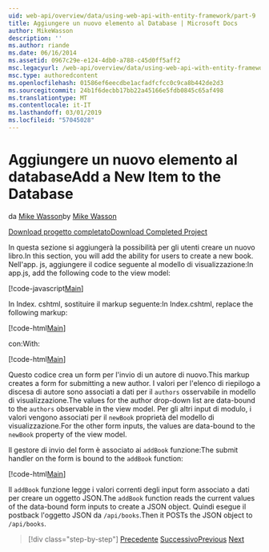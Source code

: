 ```yaml
---
uid: web-api/overview/data/using-web-api-with-entity-framework/part-9
title: Aggiungere un nuovo elemento al Database | Microsoft Docs
author: MikeWasson
description: ''
ms.author: riande
ms.date: 06/16/2014
ms.assetid: 0967c29e-e124-4db0-a788-c45d0ff5aff2
msc.legacyurl: /web-api/overview/data/using-web-api-with-entity-framework/part-9
msc.type: authoredcontent
ms.openlocfilehash: 01586ef6eecdbe1acfadfcfcc0c9ca8b442de2d3
ms.sourcegitcommit: 24b1f6decbb17bb22a45166e5fdb0845c65af498
ms.translationtype: MT
ms.contentlocale: it-IT
ms.lasthandoff: 03/01/2019
ms.locfileid: "57045028"
---
```

<a name="add-a-new-item-to-the-database"></a><span data-ttu-id="f6276-102">Aggiungere un nuovo elemento al database</span><span class="sxs-lookup"><span data-stu-id="f6276-102">Add a New Item to the Database</span></span>
====================
<span data-ttu-id="f6276-103">da [Mike Wasson](https://github.com/MikeWasson)</span><span class="sxs-lookup"><span data-stu-id="f6276-103">by [Mike Wasson](https://github.com/MikeWasson)</span></span>

[<span data-ttu-id="f6276-104">Download progetto completato</span><span class="sxs-lookup"><span data-stu-id="f6276-104">Download Completed Project</span></span>](https://github.com/MikeWasson/BookService)

<span data-ttu-id="f6276-105">In questa sezione si aggiungerà la possibilità per gli utenti creare un nuovo libro.</span><span class="sxs-lookup"><span data-stu-id="f6276-105">In this section, you will add the ability for users to create a new book.</span></span> <span data-ttu-id="f6276-106">Nell'app. js, aggiungere il codice seguente al modello di visualizzazione:</span><span class="sxs-lookup"><span data-stu-id="f6276-106">In app.js, add the following code to the view model:</span></span>

[!code-javascript[Main](part-9/samples/sample1.js)]

<span data-ttu-id="f6276-107">In Index. cshtml, sostituire il markup seguente:</span><span class="sxs-lookup"><span data-stu-id="f6276-107">In Index.cshtml, replace the following markup:</span></span>

[!code-html[Main](part-9/samples/sample2.html)]

<span data-ttu-id="f6276-108">con:</span><span class="sxs-lookup"><span data-stu-id="f6276-108">With:</span></span>

[!code-html[Main](part-9/samples/sample3.html)]

<span data-ttu-id="f6276-109">Questo codice crea un form per l'invio di un autore di nuovo.</span><span class="sxs-lookup"><span data-stu-id="f6276-109">This markup creates a form for submitting a new author.</span></span> <span data-ttu-id="f6276-110">I valori per l'elenco di riepilogo a discesa di autore sono associati a dati per il `authors` osservabile in modello di visualizzazione.</span><span class="sxs-lookup"><span data-stu-id="f6276-110">The values for the author drop-down list are data-bound to the `authors` observable in the view model.</span></span> <span data-ttu-id="f6276-111">Per gli altri input di modulo, i valori vengono associati per il `newBook` proprietà del modello di visualizzazione.</span><span class="sxs-lookup"><span data-stu-id="f6276-111">For the other form inputs, the values are data-bound to the `newBook` property of the view model.</span></span>

<span data-ttu-id="f6276-112">Il gestore di invio del form è associato ai `addBook` funzione:</span><span class="sxs-lookup"><span data-stu-id="f6276-112">The submit handler on the form is bound to the `addBook` function:</span></span>

[!code-html[Main](part-9/samples/sample4.html)]

<span data-ttu-id="f6276-113">Il `addBook` funzione legge i valori correnti degli input form associato a dati per creare un oggetto JSON.</span><span class="sxs-lookup"><span data-stu-id="f6276-113">The `addBook` function reads the current values of the data-bound form inputs to create a JSON object.</span></span> <span data-ttu-id="f6276-114">Quindi esegue il postback l'oggetto JSON da `/api/books`.</span><span class="sxs-lookup"><span data-stu-id="f6276-114">Then it POSTs the JSON object to `/api/books`.</span></span>

> [!div class="step-by-step"]
> <span data-ttu-id="f6276-115">[Precedente](part-8.md)
> [Successivo](part-10.md)</span><span class="sxs-lookup"><span data-stu-id="f6276-115">[Previous](part-8.md)
[Next](part-10.md)</span></span>
